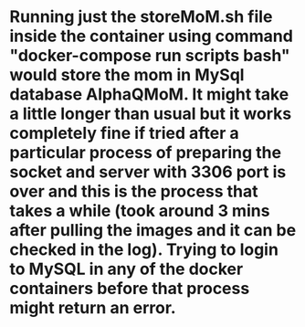 # Running just the storeMoM.sh file inside the container using command "docker-compose run scripts bash" would store the mom in MySql database AlphaQMoM. It might take a little longer than usual but it works completely fine if tried after a particular process of preparing the socket and server with 3306 port is over and this is the process that takes a while (took around 3 mins after pulling the images and it can be checked in the log). Trying to login to MySQL in any of the docker containers before that process might return an error.
